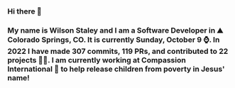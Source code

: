 ### Hi there 👋

### My name is Wilson Staley and I am a Software Developer in ⛰ Colorado Springs, CO.  It is currently Sunday, October 9 ⌚. In 2022 I have made 307 commits, 119 PRs, and contributed to 22 projects 👨‍💻. I am currently working at Compassion International 🏢 to help release children from poverty in Jesus' name!